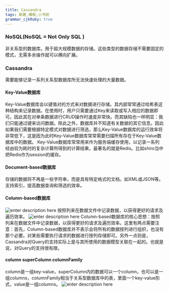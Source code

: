 ```yaml
---
title: Cassandra
tags: 新建,模板,小书匠
grammar_cjkRuby: true
---
```


### NoSQL(NoSQL = Not Only SQL )
非关系型的数据库。用于超大规模数据的存储。这些类型的数据存储不需要固定的模式，无需多余操作就可以横向扩展。
### Cassandra
需要能够记录一系列关系型数据库所无法快速处理的大量数据。
#### Key-Value数据库
Key-Value数据库会以键值对的方式来对数据进行存储。其内部常常通过哈希表这种结构来记录数据。在使用时，用户只需要通过Key来读取或写入相应的数据即可。因此其在对单条数据进行CRUD操作时速度非常快。而其缺陷也一样明显：我们只能通过键来访问数据。除此之外，数据库并不知道有关数据的其它信息。因此如果我们需要根据特定模式对数据进行筛选，那么Key-Value数据库的运行效率将非常低下，这是因为此时Key-Value数据库常常需要扫描所有存在于Key-Value数据库中的数据。
Key-Value数据库常常用来作为服务端缓存使用，以记录一系列经由较为耗时的复杂计算所得到的计算结果。最著名的就是Redis。比如shiro当中把Redis作为session的缓存。
#### Document-based数据库
存储的数据将不再是一些字符串，而是具有特定格式的文档，如XML或JSON等。支持索引，提高数据查询和筛选的效率。
#### Column-based数据库
![enter description here](https://images2015.cnblogs.com/blog/126867/201603/126867-20160320200929131-309381625.png)
按照列来在数据文件中记录数据，以获得更好的请求及遍历效率。
![enter description here](https://images2015.cnblogs.com/blog/126867/201603/126867-20160320201122365-651136759.png)
Column-based数据库的核心思想：按照列来在数据文件中记录数据，以获得更好的请求及遍历效率。这里有两点需要注意：首先，Column-based数据库并不表示会将所有的数据按列进行组织，也没有那个必要。对某些需要执行请求的数据进行按列存储即可。另外一点则是，Cassandra对Query的支持实际上是与其所使用的数据模型关联在一起的。也就是说，对Query的支持很有限。
#### column superColumn columnFamily
column是一组key-value，superColumn内的数据可以一个column，也可以是一组columns，columnFamily相当于关系型数据库中的表，里面一个key-value形式，value是一组columns。
![enter description here](http://img.my.csdn.net/uploads/201203/6/0_133099905646lp.gif)


